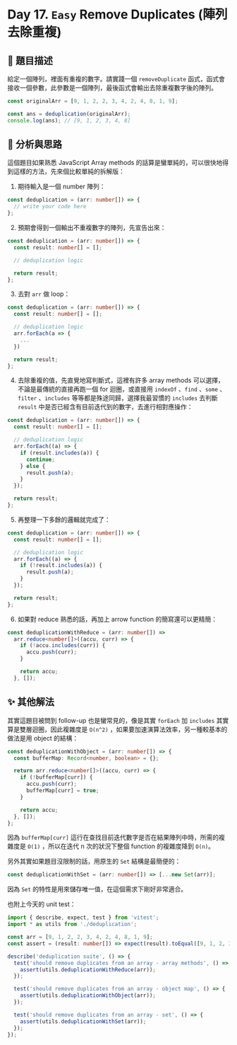 # Day 17. `Easy` Remove Duplicates (陣列去除重複)

## 🔸 題目描述

給定一個陣列，裡面有重複的數字。請實踐一個 `removeDuplicate` 函式，函式會接收一個參數，此參數是一個陣列，最後函式會輸出去除重複數字後的陣列。

```javascript
const originalArr = [9, 1, 2, 2, 3, 4, 2, 4, 8, 1, 9];

const ans = deduplication(originalArr);
console.log(ans); // [9, 1, 2, 3, 4, 8]
```

## 💭 分析與思路

這個題目如果熟悉 JavaScript Array methods 的話算是蠻單純的，可以很快地得到這樣的方法，先來個比較單純的拆解版：

1. 期待輸入是一個 number 陣列：

```typescript
const deduplication = (arr: number[]) => {
  // write your code here
};
```

2. 預期會得到一個輸出不重複數字的陣列，先宣告出來：

```typescript
const deduplication = (arr: number[]) => {
  const result: number[] = [];

  // deduplication logic

  return result;
};
```

3. 去對 `arr` 做 loop：

```typescript
const deduplication = (arr: number[]) => {
  const result: number[] = [];

  // deduplication logic
  arr.forEach(a => {
    ...
  })

  return result;
};
```

4. 去除重複的值，先直覺地寫判斷式，這裡有許多 array methods 可以選擇，不論是最傳統的直接再跑一個 for 迴圈，或直接用 `indexOf` 、`find` 、`some` 、`filter` 、`includes` 等等都是殊途同歸，選擇我最習慣的 `includes` 去判斷 `result` 中是否已經含有目前迭代到的數字，去進行相對應操作：

```typescript
const deduplication = (arr: number[]) => {
  const result: number[] = [];

  // deduplication logic
  arr.forEach((a) => {
    if (result.includes(a)) {
      continue;
    } else {
      result.push(a);
    }
  });

  return result;
};
```

5. 再整理一下多餘的邏輯就完成了：

```typescript
const deduplication = (arr: number[]) => {
  const result: number[] = [];

  // deduplication logic
  arr.forEach((a) => {
    if (!result.includes(a)) {
      result.push(a);
    }
  });

  return result;
};
```

6. 如果對 reduce 熟悉的話，再加上 arrow function 的簡寫還可以更精簡：

```typescript
const deduplicationWithReduce = (arr: number[]) =>
  arr.reduce<number[]>((accu, curr) => {
    if (!accu.includes(curr)) {
      accu.push(curr);
    }

    return accu;
  }, []);
```

## ✨ 其他解法

其實這題目被問到 follow-up 也是蠻常見的，像是其實 `forEach` 加 `includes` 其實算是雙層迴圈，因此複雜度是 `O(n^2)` ，如果要加速演算法效率，另一種較基本的做法是用 object 的結構：

```typescript
const deduplicationWithObject = (arr: number[]) => {
  const bufferMap: Record<number, boolean> = {};

  return arr.reduce<number[]>((accu, curr) => {
    if (!bufferMap[curr]) {
      accu.push(curr);
      bufferMap[curr] = true;
    }

    return accu;
  }, []);
};
```

因為 `bufferMap[curr]` 這行在查找目前迭代數字是否在結果陣列中時，所需的複雜度是 `O(1)` ，所以在迭代 n 次的狀況下整個 function 的複雜度降到 `O(n)`。

另外其實如果題目沒限制的話，用原生的 `Set` 結構是最簡便的：

```typescript
const deduplicationWithSet = (arr: number[]) => [...new Set(arr)];
```

因為 `Set` 的特性是用來儲存唯一值，在這個需求下剛好非常適合。

也附上今天的 unit test：

```typescript
import { describe, expect, test } from 'vitest';
import * as utils from './deduplication';

const arr = [9, 1, 2, 2, 3, 4, 2, 4, 8, 1, 9];
const assert = (result: number[]) => expect(result).toEqual([9, 1, 2, 3, 4, 8]);

describe('deduplication suite', () => {
  test('should remove duplicates from an array - array methods', () => {
    assert(utils.deduplicationWithReduce(arr));
  });

  test('should remove duplicates from an array - object map', () => {
    assert(utils.deduplicationWithObject(arr));
  });

  test('should remove duplicates from an array - set', () => {
    assert(utils.deduplicationWithSet(arr));
  });
});
```

